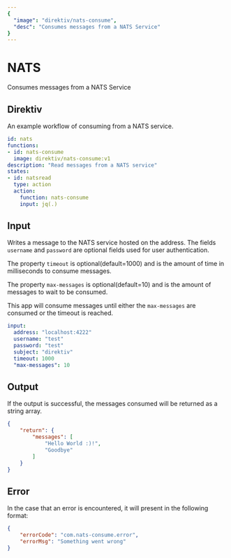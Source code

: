 ```yaml
---
{
  "image": "direktiv/nats-consume",
  "desc": "Consumes messages from a NATS Service"
}
---
```


# NATS

Consumes messages from a NATS Service

## Direktiv

An example workflow of consuming from a NATS service.

```yaml
id: nats
functions:
- id: nats-consume
  image: direktiv/nats-consume:v1
description: "Read messages from a NATS service"
states:
- id: natsread
  type: action
  action:
    function: nats-consume
    input: jq(.)
```

## Input

Writes a message to the NATS service hosted on the address. The fields `username` and `password` are optional fields used for user authentication. 

The property `timeout` is optional(default=1000) and is the amount of time in milliseconds to consume messages.

The property `max-messages` is optional(default=10) and is the amount of messages to wait to be consumed.

This app will consume messages until either the `max-messages` are consumed or the timeout is reached.


```yaml
input:
  address: "localhost:4222"
  username: "test"
  password: "test"
  subject: "direktiv"
  timeout: 1000
  "max-messages": 10
```

## Output

If the output is successful, the messages consumed will be returned as a string array.

```json
{
	"return": {
		"messages": [
			"Hello World :)!",
			"Goodbye"
		]
	}
}
```

## Error

In the case that an error is encountered, it will present in the following format:

```json
{
    "errorCode": "com.nats-consume.error",
    "errorMsg": "Something went wrong"
}
```
